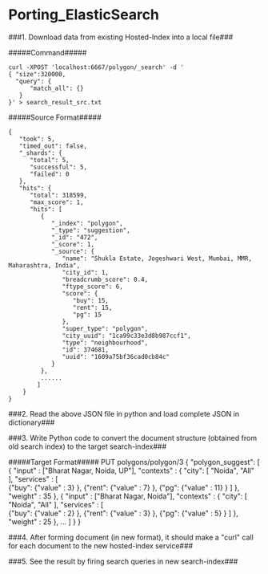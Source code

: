 # Porting_ElasticSearch

###1. Download data from existing Hosted-Index into a local file###

#####Command#####

    curl -XPOST 'localhost:6667/polygon/_search' -d '    
    { "size":320000,    
      "query": {    
          "match_all": {}    
       }    
    }' > search_result_src.txt  

#####Source Format#####

	{    
	   "took": 5,    
	   "timed_out": false,    
	   "_shards": {    
	      "total": 5,    
	      "successful": 5,    
	      "failed": 0    
	   },    
	   "hits": {    
	      "total": 318599,    
	      "max_score": 1,    
	      "hits": [    
	         {    
	            "_index": "polygon",    
	            "_type": "suggestion",    
	            "_id": "472",    
	            "_score": 1,    
	            "_source": {    
	               "name": "Shukla Estate, Jogeshwari West, Mumbai, MMR, Maharashtra, India",    
	               "city_id": 1,    
	               "breadcrumb_score": 0.4,    
	               "ftype_score": 6,    
	               "score": {    
	                  "buy": 15,    
	                  "rent": 15,    
	                  "pg": 15    
	               },    
	               "super_type": "polygon",    
	               "city_uuid": "1ca99c33e3d8b987ccf1",    
	               "type": "neighbourhood",    
	               "id": 374681,    
	               "uuid": "1609a75bf36cad0cb84c"    
	            }    
	         },    
	         ......    
	        ]    
	    }    
	}    


###2. Read the above JSON file in python and load complete JSON in dictionary###

###3. Write Python code to convert the document structure (obtained from old search index) to the target search-index###

#####Target Format#####
	PUT polygons/polygon/3
	{
	    "polygon_suggest": [
	        {
	            "input" : ["Bharat Nagar, Noida, UP"],
	            "contexts" : {
	            "city": [ "Noida", "All" ],
	            "services" : 
	                    [   
	                        {"buy": {"value" : 3} },
	                        {"rent": {"value" : 7} },
	                        {"pg": {"value" : 11} }
	                    ]
	            },
	            "weight" : 35
	        },
	        {
	            "input" : ["Bharat Nagar, Noida"],
	            "contexts" : {
	            "city": [ "Noida", "All" ],
	            "services" : 
	                    [   
	                        {"buy": {"value" : 2} },
	                        {"rent": {"value" : 3} },
	                        {"pg": {"value" : 5} }
	                    ]
	            },
	            "weight" : 25
	        },
	        ...
	        ]
	    }
	}
	

###4. After forming document (in new format), it should make a "curl" call for each document to the new hosted-index service###


###5. See the result by firing search queries in new search-index###
	
            
